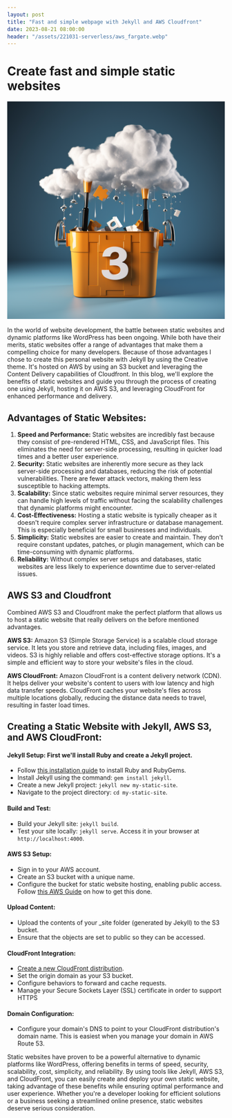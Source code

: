 ```yaml
---
layout: post
title: "Fast and simple webpage with Jekyll and AWS Cloudfront"
date: 2023-08-21 08:00:00
header: "/assets/221031-serverless/aws_fargate.webp"
---
```


# Create fast and simple static websites

<div style="custom-justify-center">
    <img src="/assets/230827-static-website/header.png" alt="aws fargate" />
</div>


In the world of website development, the battle between static websites and dynamic platforms like WordPress has been
ongoing. While both have their merits, static websites offer a range of advantages that make them a compelling choice
for many developers. Because of those advantages I chose to create this personal website with Jekyll by using the
Creative theme. It's hosted on AWS by using an S3 bucket and leveraging the Content Delivery capabilities of Cloudfront.
In this blog, we'll explore the benefits of static websites and guide you through the process of creating one using
Jekyll, hosting it on AWS S3, and leveraging CloudFront for enhanced performance and delivery.

## Advantages of Static Websites:

1. **Speed and Performance:** Static websites are incredibly fast because they consist of pre-rendered HTML, CSS, and
   JavaScript files. This eliminates the need for server-side processing, resulting in quicker load times and a better
   user experience.
2. **Security:** Static websites are inherently more secure as they lack server-side processing and databases, reducing
   the risk of potential vulnerabilities. There are fewer attack vectors, making them less susceptible to hacking
   attempts.
3. **Scalability:** Since static websites require minimal server resources, they can handle high levels of traffic
   without facing the scalability challenges that dynamic platforms might encounter.
4. **Cost-Effectiveness:** Hosting a static website is typically cheaper as it doesn't require complex server
   infrastructure or database management. This is especially beneficial for small businesses and individuals.
5. **Simplicity:** Static websites are easier to create and maintain. They don't require constant updates, patches, or
   plugin management, which can be time-consuming with dynamic platforms.
6. **Reliability:** Without complex server setups and databases, static websites are less likely to experience downtime
   due to server-related issues.

## AWS S3 and Cloudfront

Combined AWS S3 and Cloudfront make the perfect platform that allows us to host a static website that really delivers on
the before mentioned advantages.

**AWS S3:** Amazon S3 (Simple Storage Service) is a scalable cloud storage service. It lets you store and retrieve data,
including files, images, and videos. S3 is highly reliable and offers cost-effective storage options. It's a simple and
efficient way to store your website's files in the cloud.

**AWS CloudFront:** Amazon CloudFront is a content delivery network (CDN). It helps deliver your website's content to
users
with low latency and high data transfer speeds. CloudFront caches your website's files across multiple locations
globally, reducing the distance data needs to travel, resulting in faster load times.

## Creating a Static Website with Jekyll, AWS S3, and AWS CloudFront:

#### **Jekyll Setup:** First we'll install Ruby and create a Jekyll project.

* Follow <a href="https://jekyllrb.com/docs/installation/" target="_blank">this installation guide</a> to install Ruby
  and RubyGems.
* Install Jekyll using the command: `gem install jekyll`.
* Create a new Jekyll project: `jekyll new my-static-site`.
* Navigate to the project directory: `cd my-static-site`.

#### **Build and Test:**

* Build your Jekyll site: `jekyll build`.
* Test your site locally: `jekyll serve`. Access it in your browser at `http://localhost:4000`.

#### **AWS S3 Setup:**

* Sign in to your AWS account.
* Create an S3 bucket with a unique name.
* Configure the bucket for static website hosting, enabling public access.
  Follow <a href="https://docs.aws.amazon.com/AmazonS3/latest/userguide/HostingWebsiteOnS3Setup.html#step2-create-bucket-config-as-website" target="_blank">
  this AWS Guide</a> on how to get this done.

#### **Upload Content:**

* Upload the contents of your _site folder (generated by Jekyll) to the S3 bucket.
* Ensure that the objects are set to public so they can be accessed.

#### **CloudFront Integration:**

* <a href="https://aws.amazon.com/cloudfront/getting-started/S3/" target="_blank">Create a new CloudFront
  distribution</a>.
* Set the origin domain as your S3 bucket.
* Configure behaviors to forward and cache requests.
* Manage your Secure Sockets Layer (SSL) certificate in order to support HTTPS

#### **Domain Configuration:**

* Configure your domain's DNS to point to your CloudFront distribution's domain name. This is easiest when you manage
  your domain in AWS Route 53.

Static websites have proven to be a powerful alternative to dynamic platforms like WordPress, offering benefits in terms
of speed, security, scalability, cost, simplicity, and reliability. By using tools like Jekyll, AWS S3, and CloudFront,
you can easily create and deploy your own static website, taking advantage of these benefits while ensuring optimal
performance and user experience. Whether you're a developer looking for efficient solutions or a business seeking a
streamlined online presence, static websites deserve serious consideration.